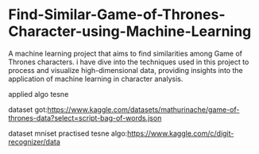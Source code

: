 # Find-Similar-Game-of-Thrones-Character-using-Machine-Learning
 A machine learning project that aims to find similarities among Game of Thrones characters. i have  dive into the techniques used in this project  to process and visualize high-dimensional data, providing insights into the application of machine learning in character analysis.

 applied algo tesne 



 
dataset 
got:https://www.kaggle.com/datasets/mathurinache/game-of-thrones-data?select=script-bag-of-words.json

dataset mniset practised tesne algo:https://www.kaggle.com/c/digit-recognizer/data
